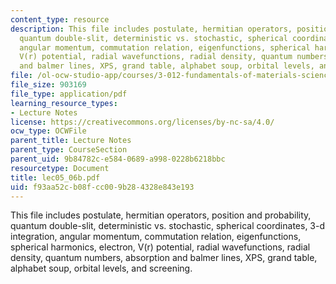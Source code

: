 ```yaml
---
content_type: resource
description: This file includes postulate, hermitian operators, position and probability,
  quantum double-slit, deterministic vs. stochastic, spherical coordinates, 3-d integration,
  angular momentum, commutation relation, eigenfunctions, spherical harmonics, electron,
  V(r) potential, radial wavefunctions, radial density, quantum numbers, absorption
  and balmer lines, XPS, grand table, alphabet soup, orbital levels, and screening.
file: /ol-ocw-studio-app/courses/3-012-fundamentals-of-materials-science-fall-2005/f93aa52cb08fcc009b284328e843e193_lec05_06b.pdf
file_size: 903169
file_type: application/pdf
learning_resource_types:
- Lecture Notes
license: https://creativecommons.org/licenses/by-nc-sa/4.0/
ocw_type: OCWFile
parent_title: Lecture Notes
parent_type: CourseSection
parent_uid: 9b84782c-e584-0689-a998-0228b6218bbc
resourcetype: Document
title: lec05_06b.pdf
uid: f93aa52c-b08f-cc00-9b28-4328e843e193
---
```

This file includes postulate, hermitian operators, position and probability, quantum double-slit, deterministic vs. stochastic, spherical coordinates, 3-d integration, angular momentum, commutation relation, eigenfunctions, spherical harmonics, electron, V(r) potential, radial wavefunctions, radial density, quantum numbers, absorption and balmer lines, XPS, grand table, alphabet soup, orbital levels, and screening.